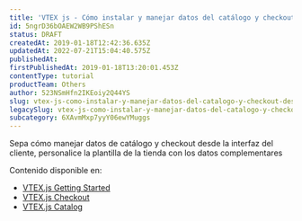 ```yaml
---
title: 'VTEX js - Cómo instalar y manejar datos del catálogo y checkout desde la interfaz de cliente'
id: 5ngrD36bOAEW2WB9PShESn
status: DRAFT
createdAt: 2019-01-18T12:42:36.635Z
updatedAt: 2022-07-21T15:04:40.575Z
publishedAt: 
firstPublishedAt: 2019-01-18T13:20:01.453Z
contentType: tutorial
productTeam: Others
author: 523NSmHfn2IKEoiy2Q44YS
slug: vtex-js-como-instalar-y-manejar-datos-del-catalogo-y-checkout-desde-la
legacySlug: vtex-js-como-instalar-y-manejar-datos-del-catalogo-y-checkout-desde-la
subcategory: 6XAvmMxp7yyY06ewYMuggs
---
```


Sepa cómo manejar datos de catálogo y checkout desde la interfaz del cliente, personalice la plantilla de la tienda con los datos complementares

Contenido disponible en:
- [VTEX.js Getting Started](https://developers.vtex.com/vtex-rest-api/docs/vtexjs-1)
- [VTEX.js Checkout](https://developers.vtex.com/vtex-rest-api/docs/vtexjs-for-checkout)
- [VTEX.js Catalog](https://developers.vtex.com/vtex-rest-api/docs/vtexjs-for-catalog)
